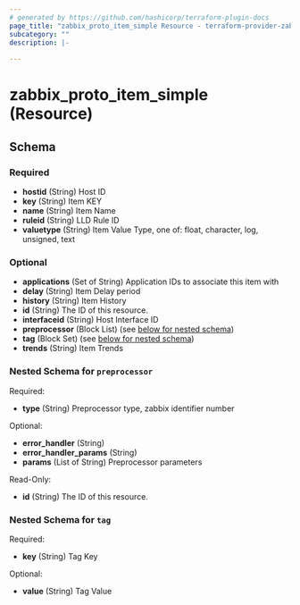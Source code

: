 ```yaml
---
# generated by https://github.com/hashicorp/terraform-plugin-docs
page_title: "zabbix_proto_item_simple Resource - terraform-provider-zabbix"
subcategory: ""
description: |-
  
---
```


# zabbix_proto_item_simple (Resource)





<!-- schema generated by tfplugindocs -->
## Schema

### Required

- **hostid** (String) Host ID
- **key** (String) Item KEY
- **name** (String) Item Name
- **ruleid** (String) LLD Rule ID
- **valuetype** (String) Item Value Type, one of: float, character, log, unsigned, text

### Optional

- **applications** (Set of String) Application IDs to associate this item with
- **delay** (String) Item Delay period
- **history** (String) Item History
- **id** (String) The ID of this resource.
- **interfaceid** (String) Host Interface ID
- **preprocessor** (Block List) (see [below for nested schema](#nestedblock--preprocessor))
- **tag** (Block Set) (see [below for nested schema](#nestedblock--tag))
- **trends** (String) Item Trends

<a id="nestedblock--preprocessor"></a>
### Nested Schema for `preprocessor`

Required:

- **type** (String) Preprocessor type, zabbix identifier number

Optional:

- **error_handler** (String)
- **error_handler_params** (String)
- **params** (List of String) Preprocessor parameters

Read-Only:

- **id** (String) The ID of this resource.


<a id="nestedblock--tag"></a>
### Nested Schema for `tag`

Required:

- **key** (String) Tag Key

Optional:

- **value** (String) Tag Value


